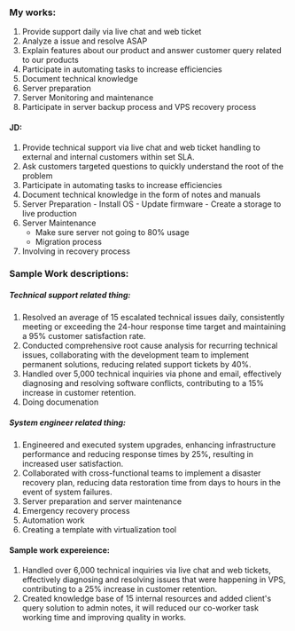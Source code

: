 ### My works:

1. Provide support daily via live chat and web ticket
2. Analyze a issue and resolve ASAP
3. Explain features about our product and answer customer query related to our products
4. Participate in automating tasks to increase efficiencies
5. Document technical knowledge
6. Server preparation
7. Server Monitoring and maintenance
8. Participate in server backup process and VPS recovery process


#### JD:
1. Provide technical support via live chat and web ticket handling to external and internal customers within set SLA.
2. Ask customers targeted questions to quickly understand the root of the problem
3. Participate in automating tasks to increase efficiencies
4. Document technical knowledge in the form of notes and manuals
5. Server Preparation
	   - Install OS
	   - Update firmware
	   - Create a storage to live production
6.  Server Maintenance
	 - Make sure server not going to 80% usage
	 - Migration process
7. Involving in recovery process

### Sample Work descriptions:

##### Technical support related thing:
1. Resolved an average of 15 escalated technical issues daily, consistently meeting or exceeding the 24-hour response time target and maintaining a 95% customer satisfaction rate.
2. Conducted comprehensive root cause analysis for recurring technical issues, collaborating with the development team to implement permanent solutions, reducing related support tickets by 40%.
3. Handled over 5,000 technical inquiries via phone and email, effectively diagnosing and resolving software conflicts, contributing to a 15% increase in customer retention.
4. Doing documenation

##### System engineer related thing:
1. Engineered and executed system upgrades, enhancing infrastructure performance and reducing response times by 25%, resulting in increased user satisfaction.
2. Collaborated with cross-functional teams to implement a disaster recovery plan, reducing data restoration time from days to hours in the event of system failures.
3. Server preparation and server maintenance
4. Emergency recovery process
5. Automation work
6. Creating a template with virtualization tool


#### Sample work expereience:

1. Handled over 6,000 technical inquiries via live chat and web tickets, effectively diagnosing and resolving issues that were happening in VPS, contributing to a 25% increase in customer retention.
2. Created knowledge base of 15 internal resources and added client's query solution to admin notes, it will reduced our co-worker task working time and improving quality in works. 